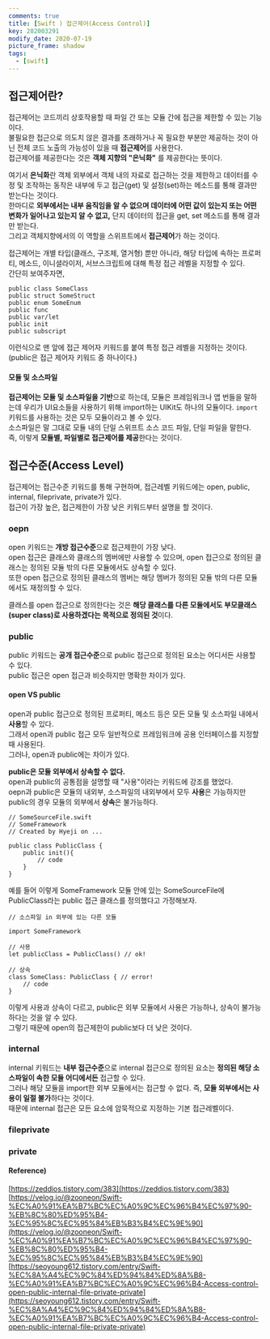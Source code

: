```yaml
---
comments: true
title: [Swift ) 접근제어(Access Control)]
key: 202003291
modify_date: 2020-07-19
picture_frame: shadow
tags:
  - [swift]
---
```

 
## 접근제어란?
 
접근제어는 코드끼리 상호작용할 때 파일 간 또는 모듈 간에 접근을 제한할 수 있는 기능이다.   
불필요한 접근으로 의도치 않은 결과를 초래하거나 꼭 필요한 부분만 제공하는 것이 아닌 전체 코드 노출의 가능성이 있을 때 **접근제어**를 사용한다.   
접근제어를 제공한다는 것은 **객체 지향의 "은닉화"** 를 제공한다는 뜻이다.   
 
여기서 **은닉화**란 객체 외부에서 객체 내의 자료로 접근하는 것을 제한하고 데이터를 수정 및 조작하는 동작은 내부에 두고 접근(get) 및 설정(set)하는 메소드를 통해 결과만 받는다는 것이다.   
한마디로 **외부에서는 내부 움직임을 알 수 없으며 데이터에 어떤 값이 있는지 또는 어떤 변화가 일어나고 있는지 알 수 없고,** 단지 데이터의 접근을 get, set 메소드를 통해 결과만 받는다.   
그리고 객체지향에서의 이 역할을 스위프트에서 **접근제어**가 하는 것이다.   
    
    
접근제어는 개별 타입(클래스, 구조체, 열거형) 뿐만 아니라, 해당 타입에 속하는 프로퍼티, 메소드, 이니셜라이저, 서브스크립트에 대해 특정 접근 레벨을 지정할 수 있다.   
간단히 보여주자면,
```
public class SomeClass
public struct SomeStruct
public enum SomeEnum
public func
public var/let
public init
public subscript
```
이런식으로 맨 앞에 접근 제어자 키워드를 붙여 특정 접근 레벨을 지정하는 것이다.(public은 접근 제어자 키워드 중 하나이다.)

#### 모듈 및 소스파일
 
**접근제어는 모듈 및 소스파일을 기반**으로 하는데, 모듈은 프레임워크나 앱 번들을 말하는데 우리가 UI요소들을 사용하기 위해 import하는 UIKit도 하나의 모듈이다. `import` 키워드를 사용하는 것은 모두 모듈이라고 볼 수 있다.   
소스파일은 말 그대로 모듈 내의 단일 스위프트 소스 코드 파일, 단일 파일을 말한다.   
즉, 이렇게 **모듈별, 파일별로 접근제어를 제공**한다는 것이다.
 
## 접근수준(Access Level)
 
접근제어는 접근수준 키워드를 통해 구현하며, 접근레벨 키워드에는 open, public, internal, fileprivate, private가 있다.   
접근이 가장 높은, 접근제한이 가장 낮은 키워드부터 설명을 할 것이다.
 
### oepn
 
open 키워드는 **개방 접근수준**으로 접근제한이 가장 낮다.   
open 접근은 클래스와 클래스의 멤버에만 사용할 수 있으며, open 접근으로 정의된 클래스는 정의된 모듈 밖의 다른 모듈에서도 상속할 수 있다.   
또한 open 접근으로 정의된 클래스의 멤버는 해당 멤버가 정의된 모듈 밖의 다른 모듈에서도 재정의할 수 있다.   
 
클래스를 open 접근으로 정의한다는 것은 **해당 클래스를 다른 모듈에서도 부모클래스(super class)로 사용하겠다는 목적으로 정의된 것**이다.
 
### public
 
public 키워드는 **공개 접근수준**으로 public 접근으로 정의된 요소는 어디서든 사용할 수 있다.   
public 접근은 open 접근과 비슷하지만 명확한 차이가 있다.
 
#### open VS public
 
open과 public 접근으로 정의된 프로퍼티, 메소드 등은 모든 모듈 및 소스파일 내에서 **사용**할 수 있다.   
그래서 open과 public 접근 모두 일반적으로 프레임워크에 공용 인터페이스를 지정할 때 사용된다.   
그러나, open과 public에는 차이가 있다.
 
**public은 모듈 외부에서 상속할 수 없다.**   
open과 public의 공통점을 설명할 때 "사용"이라는 키워드에 강조를 했었다.   
oepn과 public은 모듈의 내외부, 소스파일의 내외부에서 모두 **사용**은 가능하지만 public의 경우 모듈의 외부에서 **상속**은 불가능하다.
```
// SomeSourceFile.swift
// SomeFramework
// Created by Hyeji on ...
 
public class PublicClass {
    public init(){
        // code
    }
}
```
예를 들어 이렇게 SomeFramework 모듈 안에 있는 SomeSourceFile에 PublicClass라는 public 접근 클래스를 정의했다고 가정해보자.
```
// 소스파일 in 외부에 있는 다른 모듈
 
import SomeFramework
 
// 사용
let publicClass = PublicClass() // ok!
 
// 상속
class SomeClass: PublicClass { // error!
    // code
}
```
이렇게 사용과 상속이 다르고, public은 외부 모듈에서 사용은 가능하나, 상속이 불가능하다는 것을 알 수 있다.   
그렇기 때문에 open의 접근제한이 public보다 더 낮은 것이다.
 
### internal
 
internal 키워드는 **내부 접근수준**으로 internal 접근으로 정의된 요소는 **정의된 해당 소스파일이 속한 모듈 어디에서든** 접근할 수 있다.   
그러나 해당 모듈을 import한 외부 모듈에서는 접근할 수 없다. 즉, **모듈 외부에서는 사용이 일절 불가**하다는 것이다.   
때문에 internal 접근은  모든 요소에 암묵적으로 지정하는 기본 접근레벨이다.          
 
### fileprivate

### private

#### Reference)
 
[https://zeddios.tistory.com/383](https://zeddios.tistory.com/383)   
[https://velog.io/@zooneon/Swift-%EC%A0%91%EA%B7%BC%EC%A0%9C%EC%96%B4%EC%97%90-%EB%8C%80%ED%95%B4-%EC%95%8C%EC%95%84%EB%B3%B4%EC%9E%90](https://velog.io/@zooneon/Swift-%EC%A0%91%EA%B7%BC%EC%A0%9C%EC%96%B4%EC%97%90-%EB%8C%80%ED%95%B4-%EC%95%8C%EC%95%84%EB%B3%B4%EC%9E%90)   
[https://seoyoung612.tistory.com/entry/Swift-%EC%8A%A4%EC%9C%84%ED%94%84%ED%8A%B8-%EC%A0%91%EA%B7%BC%EC%A0%9C%EC%96%B4-Access-control-open-public-internal-file-private-private](https://seoyoung612.tistory.com/entry/Swift-%EC%8A%A4%EC%9C%84%ED%94%84%ED%8A%B8-%EC%A0%91%EA%B7%BC%EC%A0%9C%EC%96%B4-Access-control-open-public-internal-file-private-private)
